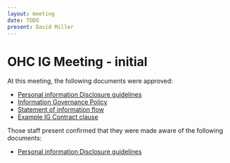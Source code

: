 ```yaml
---
layout: meeting
date: TODO
present: David Miller
---
```

# OHC IG Meeting - initial

At this meeting, the following documents were approved:

* [Personal information Disclosure guidelines](/guidance/disclosure.html)
* [Information Governance Policy](/process/information.governance.policy.html)
* [Statement of information flow](/statements/information.flow.html)
* [Example IG Contract clause](/information.governance.management/11-116/1/example.contract.clause.html)

Those staff present confirmed that they were made aware of the following documents:

* [Personal information Disclosure guidelines](/guidance/disclosure.html)